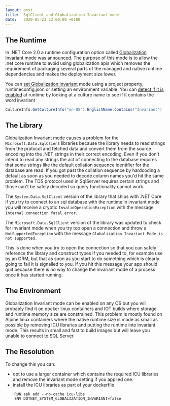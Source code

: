 ```yaml
---
layout: post
title:  SqlClient and Globalization Invariant mode
date:   2020-05-23 22:00:00 +0100
---
```

## The Runtime

In .NET Core 2.0 a runtime configuration option called [Globalization Invariant](https://github.com/dotnet/runtime/blob/master/docs/design/features/globalization-invariant-mode.md) mode was [announced](https://github.com/dotnet/announcements/issues/20). The purpose of this mode is to allow the .net core runtime to avoid using globalization apis which removes the requirement of packaging several parts of the managed and native runtime dependencies and makes the deployment size lower. 

You can [set Globalization Invariant](https://github.com/dotnet/runtime/blob/master/docs/design/features/globalization-invariant-mode.md#app-behavior-with-and-without-the-invariant-config-switch) mode using a project property, runtimeconfig.json or setting an environment variable. You can [detect if it is enabled](https://github.com/dotnet/SqlClient/issues/81#issuecomment-487674672) at runtime by looking at a culture name to see if it contains the word invariant

```csharp
CultureInfo.GetCultureInfo("en-US").EnglishName.Contains("Invariant")
```

## The Library

Globalization Invariant mode causes a problem for the `Microsoft.Data.SqlClient` libraries because the library needs to read strings from the protocol and fetched data and convert them from the source encoding into the .NET strings in their correct encoding. Even if you don't intend to read any strings the act of connecting to the database requires that some strings like the default collation sequence identifier for the database are read. If you got past the collation sequence by hardcoding a default as soon as you needed to decode column names you'd hit the same problem. The TDS protocol used in SqlServer requires certain strings and those can't be safely decoded so query functionality cannot work.

The `System.Data.SqlClient` version of the library that ships with .NET Core if you try to connect to an sql database with the runtime in invariant mode you will receive a cryptic `InvalidOperationException` with the message `Internal connection fatal error`.

The `Microsoft.Data.SqlClient` version of the library was updated to check for invariant mode when you try top open a connection and throw a `NotSupportedException` with the message `Globalization Invariant Mode is not supported.`

This is done when you try to open the connection so that you can safely reference the library and construct types if you needed to, for example use by an ORM, but that as soon as you start to do something which is clearly going to fail it is signalled to you. If you hit this message your app should quit because there is no way to change the invariant mode of a process once it has started running.

## The Environment

Globalization Invariant mode can be enabled on any OS but you will probably find it on docker linux containers and IOT builds where storage and runtime memory size are constrained. This problem is mostly found on Alpine linux containers where the native runtime size is made as small as possible by removing ICU libraries and putting the runtime into invariant mode. This results in small and fast to build images but will leave you unable to connect to SQL Server.

## The Resolution

To change this you can:
* opt to use a larger container which contains the required ICU libraries and remove the invariant mode setting if you applied one. 
* install the ICU libraries as part of your dockerfile
```
    RUN apk add --no-cache icu-libs
    ENV DOTNET_SYSTEM_GLOBALIZATION_INVARIANT=false
```

